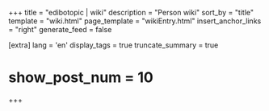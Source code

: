 +++
title = "edibotopic | wiki"
description = "Person wiki"
sort_by = "title"
template = "wiki.html"
page_template = "wikiEntry.html"
insert_anchor_links = "right"
generate_feed = false

[extra]
lang = 'en'
display_tags = true
truncate_summary = true
# show_post_num = 10
+++
